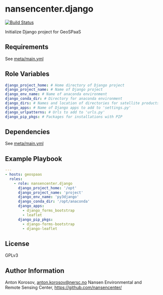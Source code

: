 nansencenter.django
=========

[![Build Status](https://travis-ci.org/nansencenter/ansible-role-django.svg?branch=master)](https://travis-ci.org/nansencenter/ansible-role-django)

Initialize Django project for GeoSPaaS

Requirements
------------
See [meta/main.yml](meta/main.yml)

Role Variables
--------------
```yml
django_project_home: # Home directory of Django project
django_project_name: # Name of Django project
django_env_name: # Name of anaconda environment
django_conda_dir: # Directory for anaconda environment
django_dirs: # Names and location of directories for satellite products
django_apps: # Name of Django apps to add to 'settings.py'
django_urlpatterns: # Urls to add to 'urls.py'
django_pip_pkgs: # Packages for installations with PIP
```

Dependencies
------------

See [meta/main.yml](meta/main.yml)


Example Playbook
----------------

```yml
---
- hosts: geospaas
  roles:
    - role: nansencenter.django
      django_project_home: '/opt'
      django_project_name: 'project'
      django_env_name: 'py3django'
      django_conda_dir: '/opt/anaconda'
      django_apps:
        - django_forms_bootstrap
        - leaflet
      django_pip_pkgs:
        - django-forms-bootstrap
        - django-leaflet
```

License
-------

GPLv3

Author Information
------------------

Anton Korosov, anton.korosov@nersc.no
Nansen Environmental and Remote Sensing Center, https://github.com/nansencenter/
